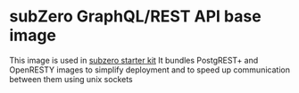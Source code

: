 # subZero GraphQL/REST API base image

This image is used in [subzero starter kit](https://github.com/subzerocloud/subzero-starter-kit)
It bundles PostgREST+ and OpenRESTY images to simplify deployment and to speed up communication between them using unix sockets